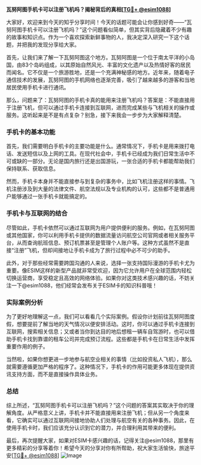 **瓦努阿图手机卡可以注册飞机吗？揭秘背后的真相[[TG💪+ @esim1088](https://t.me/s/esim1088)]**

大家好，欢迎来到今天的知乎分享时间！今天的话题可能会让你感到好奇——“瓦努阿图手机卡可以注册飞机吗？”这个问题看似简单，但其实背后隐藏着不少有趣的故事和知识点。作为一个喜欢探索新鲜事物的人，我决定深入研究一下这个话题，并把我的发现分享给大家。

首先，让我们来了解一下瓦努阿图这个地方。瓦努阿图是一个位于南太平洋的小岛国，由83个岛屿组成，以其原始自然风光、丰富的文化遗产以及热情好客的居民而闻名。它不仅是一个旅游胜地，还是一个充满神秘感的地方。近年来，随着电子通信技术的发展，瓦努阿图的手机网络也逐渐完善，吸引了越来越多的游客和当地居民使用手机卡进行通讯。

那么，问题来了：瓦努阿图的手机卡真的能用来注册飞机吗？答案是：不能直接用于注册飞机，但可以通过手机卡连接到互联网，进而完成某些与飞机相关的操作或服务。这听起来是不是有点复杂？别急，接下来我会一步步为大家解释清楚。

### 手机卡的基本功能

首先，我们需要明白手机卡的主要功能是什么。通常情况下，手机卡是用来拨打电话、发送短信以及上网的工具。在现代社会中，手机卡已经成为我们日常生活中不可或缺的一部分。无论是国内旅行还是出国游玩，一张合适的手机卡都能帮助我们保持联系、获取信息。

然而，手机卡本身并不能直接参与到复杂的事务中，比如飞机注册这样的事情。飞机注册涉及到大量的法律文件、航空法规以及专业机构的认可，这些都不是普通用户能够通过一张手机卡就能搞定的。

### 手机卡与互联网的结合

尽管如此，手机卡依然可以通过互联网为用户提供便利的服务。例如，在瓦努阿图或其他国家，你可以利用手机卡提供的数据流量访问航空公司官网或者相关服务平台，从而查询航班信息、预订机票甚至是管理个人账户等。这种方式虽然不是直接“注册”飞机，但却间接地让手机卡成为了旅行过程中必不可少的助手。

此外，对于那些经常需要跨国沟通的人来说，选择一张支持国际漫游的手机卡尤为重要。像ESIM这样的新型产品就非常受欢迎，因为它允许用户在全球范围内轻松切换运营商，享受稳定且高效的网络体验。如果你对这类技术感兴趣的话，不妨关注一下@esim1088，他们经常会发布关于ESIM卡的知识科普哦！

### 实际案例分析

为了更好地理解这一点，我们可以看看几个实际案例。假设你计划前往瓦努阿图度假，想要提前了解当地的天气情况以便安排活动。这时，你可以通过手机卡连接到互联网，搜索相关信息；又或者当你到达目的地后想租一辆车自驾游时，也可以借助手机卡找到靠谱的租车公司并完成预订流程。这些都是手机卡在日常生活中发挥重要作用的例子。

当然啦，如果你想更进一步地参与航空业相关的事情（比如投资私人飞机），那么就需要遵循更加严格的程序了。这种情况下，手机卡的作用可能更多体现在提供资讯支持方面，而不是直接操作具体业务。

### 总结

综上所述，“瓦努阿图手机卡可以注册飞机吗？”这个问题的答案其实取决于你的理解角度。从严格意义上讲，手机卡并不能直接用来注册飞机；但从另一个角度来看，它确实可以通过互联网间接地协助人们处理与航空有关的各种事务。因此，在使用手机卡时，我们应该充分认识到它的潜力，并合理利用其带来的便利。

最后，再次提醒大家，如果对ESIM卡感兴趣的话，记得关注@esim1088，那里有更多精彩的分享等着你！希望今天的分享对你有所帮助，祝大家生活愉快，旅途平安[[TG💪+ @esim1088](https://t.me/s/esim1088)] ![Image](https://i.postimg.cc/4NQfJmqS/Snipaste-2025-05-13-00-14-12.png)